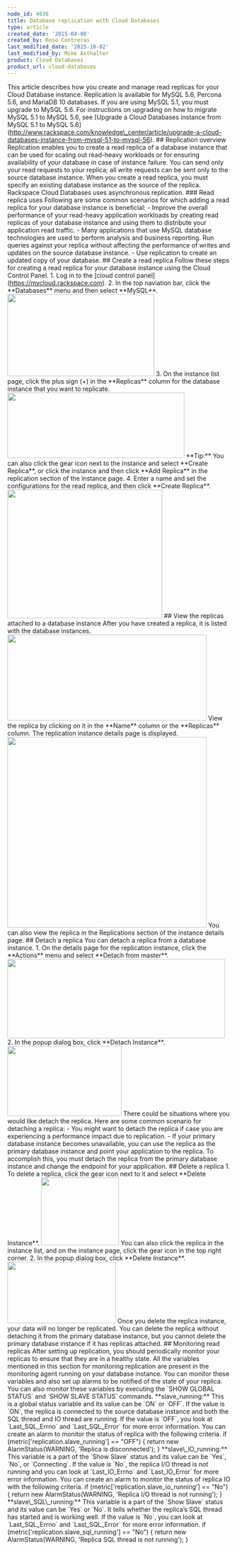 ```yaml
---
node_id: 4636
title: Database replication with Cloud Databases
type: article
created_date: '2015-04-08'
created_by: Rose Contreras
last_modified_date: '2015-10-02'
last_modified_by: Mike Asthalter
product: Cloud Databases
product_url: cloud-databases
---
```


This article describes how you create and manage read replicas for your
Cloud Database instance. Replication is available for MySQL 5.6, Percona
5.6, and MariaDB 10 databases. If you are using MySQL 5.1, you must
upgrade to MySQL 5.6. For instructions on upgrading on how to migrate
MySQL 5.1 to MySQL 5.6, see \[Upgrade a Cloud Databases instance from
MySQL 5.1 to MySQL
5.6\](http://www.rackspace.com/knowledge\_center/article/upgrade-a-cloud-databases-instance-from-mysql-51-to-mysql-56).
\#\# Replication overview Replication enables you to create a read
replica of a database instance that can be used for scaling out
read-heavy workloads or for ensuring availability of your database in
case of instance failure. You can send only your read requests to your
replica; all write requests can be sent only to the source database
instance. When you create a read replica, you must specify an existing
database instance as the source of the replica. Rackspace Cloud
Databases uses asynchronous replication. \#\#\# Read replica uses
Following are some common scenarios for which adding a read replica for
your database instance is beneficial: - Improve the overall performance
of your read-heavy application workloads by creating read replicas of
your database instance and using them to distribute your application
read traffic. - Many applications that use MySQL database technologies
are used to perform analysis and business reporting. Run queries against
your replica without affecting the performance of writes and updates on
the source database instance. - Use replication to create an updated
copy of your database. \#\# Create a read replica Follow these steps for
creating a read replica for your database instance using the Cloud
Control Panel. 1. Log in to the \[cloud control
panel\](https://mycloud.rackspace.com). 2. In the top naviation bar,
click the \*\*Databases\*\* menu and then select \*\*MySQL\*\*.
<img src="https://8026b2e3760e2433679c-fffceaebb8c6ee053c935e8915a3fbe7.ssl.cf2.rackcdn.com/field/image/create_replica-1.png" width="332" height="185" />
3. On the instance list page, click the plus sign (+) in the
\*\*Replicas\*\* column for the database instance that you want to
replicate.
<img src="https://8026b2e3760e2433679c-fffceaebb8c6ee053c935e8915a3fbe7.ssl.cf2.rackcdn.com/field/image/create_replica-4_0.png" width="400" height="148" />
\*\*Tip:\*\* You can also click the gear icon next to the instance and
select \*\*Create Replica\*\*, or click the instance and then click
\*\*Add Replica\*\* in the replication section of the instance page. 4.
Enter a name and set the configurations for the read replica, and then
click \*\*Create Replica\*\*.
<img src="https://8026b2e3760e2433679c-fffceaebb8c6ee053c935e8915a3fbe7.ssl.cf2.rackcdn.com/field/image/create_replica-3.png" width="350" height="290" />
\#\# View the replicas attached to a database instance After you have
created a replica, it is listed with the database instances.
<img src="https://8026b2e3760e2433679c-fffceaebb8c6ee053c935e8915a3fbe7.ssl.cf2.rackcdn.com/field/image/view_replica-1.png" width="450" height="194" />
View the replica by clicking on it in the \*\*Name\*\* column or the
\*\*Replicas\*\* column. The replication instance details page is
displayed.
<img src="https://8026b2e3760e2433679c-fffceaebb8c6ee053c935e8915a3fbe7.ssl.cf2.rackcdn.com/field/image/vew_replica-2.png" width="450" height="430" />
You can also view the replica in the Replications section of the
instance details page. \#\# Detach a replica You can detach a replica
from a database instance. 1. On the details page for the replication
instance, click the \*\*Actions\*\* menu and select \*\*Detach from
master\*\*.
<img src="https://8026b2e3760e2433679c-fffceaebb8c6ee053c935e8915a3fbe7.ssl.cf2.rackcdn.com/field/image/2210-4640-detach.png" width="492" height="179" />
2. In the popup dialog box, click \*\*Detach Instance\*\*.
<img src="https://8026b2e3760e2433679c-fffceaebb8c6ee053c935e8915a3fbe7.ssl.cf2.rackcdn.com/field/image/2210-4640-detach-2.png" width="258" height="158" />
There could be situations where you would like detach the replica. Here
are some common scenario for detaching a replica: - You might want to
detach the replica if case you are experiencing a performance impact due
to replication. - If your primary database instance becomes unavailable,
you can use the replica as the primary database instance and point your
application to the replica. To accomplish this, you must detach the
replica from the primary database instance and change the endpoint for
your application. \#\# Delete a replica 1. To delete a replica, click
the gear icon next to it and select \*\*Delete Instance\*\*.
<img src="https://8026b2e3760e2433679c-fffceaebb8c6ee053c935e8915a3fbe7.ssl.cf2.rackcdn.com/field/image/delete_replica-1.png" width="176" height="153" />
You can also click the replica in the instance list, and on the instance
page, click the gear icon in the top right corner. 2. In the popup
dialog box, click \*\*Delete Instance\*\*.
<img src="https://8026b2e3760e2433679c-fffceaebb8c6ee053c935e8915a3fbe7.ssl.cf2.rackcdn.com/field/image/delete_replica-2.png" width="245" height="139" />
Once you delete the replica instance, your data will no longer be
replicated. You can delete the replica without detaching it from the
primary database instance, but you cannot delete the primary database
instance if it has replicas attached. \#\# Monitoring read replicas
After setting up replication, you should periodically monitor your
replicas to ensure that they are in a healthy state. All the variables
mentioned in this section for monitoring replication are present in the
monitoring agent running on your database instance. You can monitor
these variables and also set up alarms to be notified of the state of
your replica. You can also monitor these variables by executing the
\`SHOW GLOBAL STATUS\` and \`SHOW SLAVE STATUS\` commands.
\*\*slave\_running:\*\* This is a global status variable and its value
can be \`ON\` or \`OFF\`. If the value is \`ON\`, the replica is
connected to the source database instance and both the SQL thread and IO
thread are running. If the value is \`OFF\`, you look at
\`Last\_SQL\_Errno\` and \`Last\_SQL\_Error\` for more error
information. You can create an alarm to monitor the status of replica
with the following criteria. if (metric\['replication.slave\_running'\]
== "OFF") { return new AlarmStatus(WARNING, 'Replica is disconnected');
} \*\*slave\\\_IO\_running:\*\* This variable is a part of the \`Show
Slave\` status and its value can be \`Yes\`, \`No\`, or \`Connecting\`.
If the value is \`No\`, the replica I/O thread is not running and you
can look at \`Last\_IO\_Errno\` and \`Last\_IO\_Error\` for more error
information. You can create an alarm to monitor the status of replica IO
with the following criteria. if
(metric\['replication.slave\_io\_running'\] == "No") { return new
AlarmStatus(WARNING, 'Replica I/O thread is not running'); }
\*\*slave\\\_SQL\\\_running:\*\* This variable is a part of the \`Show
Slave\` status and its value can be \`Yes\` or \`No\`. It tells whether
the replica&rsquo;s SQL thread has started and is working well. If the value
is \`No\`, you can look at \`Last\_SQL\_Errno\` and \`Last\_SQL\_Error\`
for more error information. if
(metric\['replication.slave\_sql\_running'\] == "No") { return new
AlarmStatus(WARNING, 'Replica SQL thread is not running'); }



